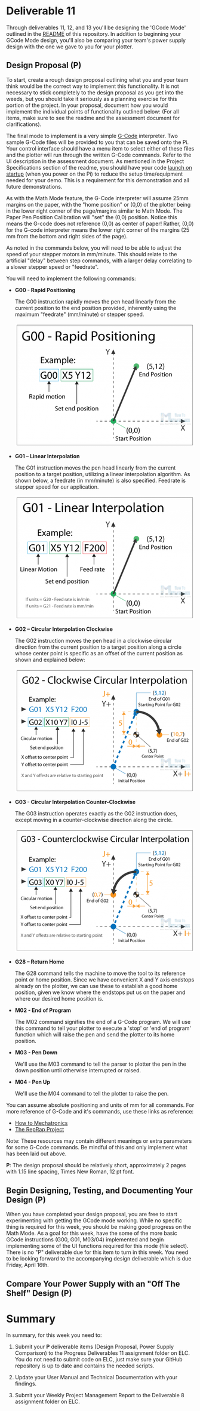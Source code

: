 # Deliverable 11

Through deliverables 11, 12, and 13 you'll be designing the 'GCode Mode' outlined in the [README](../README.md) of this repository. In addition to beginning your GCode Mode design, you'll also be comparing your team's power supply design with the one we gave to you for your plotter.

## Design Proposal (P)

To start, create a rough design proposal outlining what you and your team think would be the correct way to implement this functionality. It is not necessary to stick completely to the design proposal as you get into the weeds, but you should take it seriously as a planning exercise for this portion of the project. In your proposal, document how you would implement the individual points of functionality outlined below:  (For all items, make sure to see the readme and the assessment document for clarifications).

The final mode to implement is a very simple [G-Code](https://en.wikipedia.org/wiki/G-code) interpreter. Two sample G-Code files will be provided to you that can be saved onto the Pi. Your control interface should have a menu item to select either of these files and the plotter will run through the written G-Code commands.  Refer to the UI description in the assessment document. As mentioned in the Project Specifications section of the readme, you should have your code [launch on startup](setup/launch-on-startup.md) (when you power on the Pi) to reduce the setup time/equipment needed for your demo. This is a requirement for this demonstration and all future demonstrations.

As with the Math Mode feature, the G-Code interpreter will assume 25mm margins on the paper, with the "home position" or (0,0) of the plotter being in the lower right corner of the page/margins similar to Math Mode.  The Paper Pen Position Calibration will "set" the (0,0) position.  Notice this means the G-code does not reference (0,0) as center of paper! Rather, (0,0) for the G-code interpreter means the lower right corner of the margins (25 mm from the bottom and right sides of the page).

As noted in the commands below, you will need to be able to adjust the speed of your stepper motors in mm/minute. This should relate to the artificial "delay" between step commands, with a larger delay correlating to a slower stepper speed or "feedrate".

You will need to implement the following commands:

- **G00 - Rapid Positioning**

    The G00 instruction rapidly moves the pen head linearly from the current position to the end position provided, inherently using the maximum "feedrate" (mm/minute) or stepper speed.

    ![G00](./resources/G00.png)

- **G01 – Linear Interpolation**

    The G01 instruction moves the pen head linearly from the current position to a target position, utilizing a linear interpolation algorithm. As shown below, a feedrate (in mm/minute) is also specified. Feedrate is stepper speed for our application.
    
    ![G01](./resources/G01.png)

- **G02 – Circular Interpolation Clockwise**

    The G02 instruction moves the pen head in a clockwise circular direction from the current position to a target position along a circle whose center point is specific as an offset of the current position as shown and explained below:

    ![G02](./resources/G02.png)

- **G03 - Circular Interpolation Counter-Clockwise**

    The G03 instruction operates exactly as the G02 instruction does, except moving in a counter-clockwise direction along the circle.
    
    ![G02](./resources/G03.png)

- **G28 – Return Home**

    The G28 command tells the machine to move the tool to its reference point or home position. Since we have convenient X and Y axis endstops already on the plotter, we can use these to establish a good home position, given we know where the endstops put us on the paper and where our desired home position is.

- **M02 - End of Program**

    The M02 command signifies the end of a G-Code program. We will use this command to tell your plotter to execute a 'stop' or 'end of program' function which will raise the pen and send the plotter to its home position.

- **M03 - Pen Down**

    We'll use the M03 command to tell the parser to plotter the pen in the down position until otherwise interrupted or raised.

- **M04 - Pen Up**

    We'll use the M04 command to tell the plotter to raise the pen.

You can assume absolute positioning and units of mm for all commands. For more reference of G-Code and it's commands, use these links as reference:

- [How to Mechatronics](https://howtomechatronics.com/tutorials/g-code-explained-list-of-most-important-g-code-commands/)
- [The RepRap Project](https://reprap.org/wiki/G-code#G0_.26_G1:_Move)

Note: These resources may contain different meanings or extra parameters for some G-Code commands. Be mindful of this and only implement what has been laid out above.

**P**: The design proposal should be relatively short, approximately 2 pages with 1.15 line spacing, Times New Roman, 12 pt font.

## Begin Designing, Testing, and Documenting Your Design (P)

When you have completed your design proposal, you are free to start experimenting with getting the GCode mode working. While no specific thing is required for this week, you should be making good progress on the Math Mode. As a goal for this week, have the some of the more basic GCode instructions (G00, G01, M03/04) implemented and begin implementing some of the UI functions required for this mode (file select). There is no "P" deliverable due for this item to turn in this week. You need to be looking forward to the accompanying design deliverable which is due Friday, April 16th.

## Compare Your Power Supply with an "Off The Shelf" Design (P)



# Summary

In summary, for this week you need to:

1. Submit your **P** deliverable items (Design Proposal, Power Supply Comparison) to the Progress Deliverables 11 assignment folder on ELC. You do not need to submit code on ELC, just make sure your GitHub repository is up to date and contains the needed scripts.

3. Update your User Manual and Technical Documentation with your findings.

4. Submit your Weekly Project Management Report to the Deliverable 8 assignment folder on ELC.